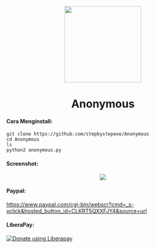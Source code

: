 <p align="center">
  <img src="https://github.com/stepbystepexe/Anonymous/blob/master/Logo.png" width="200"/>
</a></p>
<h1 align="center">Anonymous</h1>

#### Cara Menginstall:
```
git clone https://github.com/stepbystepexe/Anonymous
cd Anonymous
ls
python2 anonymous.py
```
#### Screenshot:
<p align="center">
  <img src="https://github.com/stepbystepexe/Anonymous/blob/master/Screenshoot.png">
</a></p>

#### Paypal:
https://www.paypal.com/cgi-bin/webscr?cmd=_s-xclick&hosted_button_id=CLKRT5QXXFJY4&source=url
#### LiberaPay:
<noscript><a href="https://liberapay.com/stepbystepexe/donate"><img alt="Donate using Liberapay" src="https://liberapay.com/assets/widgets/donate.svg"></a></noscript>
